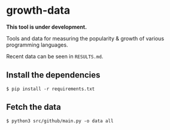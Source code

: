 # growth-data

**This tool is under development.**

Tools and data for measuring the popularity & growth of various programming languages.

Recent data can be seen in `RESULTS.md`.

## Install the dependencies

```console
$ pip install -r requirements.txt
```

## Fetch the data

```console
$ python3 src/github/main.py -o data all
```
